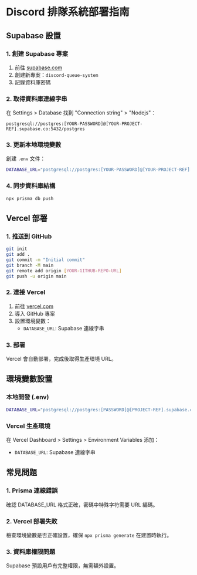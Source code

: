 # Discord 排隊系統部署指南

## Supabase 設置

### 1. 創建 Supabase 專案
1. 前往 [supabase.com](https://supabase.com)
2. 創建新專案：`discord-queue-system`
3. 記錄資料庫密碼

### 2. 取得資料庫連線字串
在 Settings > Database 找到 "Connection string" > "Nodejs"：
```
postgresql://postgres:[YOUR-PASSWORD]@[YOUR-PROJECT-REF].supabase.co:5432/postgres
```

### 3. 更新本地環境變數
創建 `.env` 文件：
```bash
DATABASE_URL="postgresql://postgres:[YOUR-PASSWORD]@[YOUR-PROJECT-REF].supabase.co:5432/postgres"
```

### 4. 同步資料庫結構
```bash
npx prisma db push
```

## Vercel 部署

### 1. 推送到 GitHub
```bash
git init
git add .
git commit -m "Initial commit"
git branch -M main
git remote add origin [YOUR-GITHUB-REPO-URL]
git push -u origin main
```

### 2. 連接 Vercel
1. 前往 [vercel.com](https://vercel.com)
2. 導入 GitHub 專案
3. 設置環境變數：
   - `DATABASE_URL`: Supabase 連線字串

### 3. 部署
Vercel 會自動部署，完成後取得生產環境 URL。

## 環境變數設置

### 本地開發 (.env)
```bash
DATABASE_URL="postgresql://postgres:[PASSWORD]@[PROJECT-REF].supabase.co:5432/postgres"
```

### Vercel 生產環境
在 Vercel Dashboard > Settings > Environment Variables 添加：
- `DATABASE_URL`: Supabase 連線字串

## 常見問題

### 1. Prisma 連線錯誤
確認 DATABASE_URL 格式正確，密碼中特殊字符需要 URL 編碼。

### 2. Vercel 部署失敗
檢查環境變數是否正確設置，確保 `npx prisma generate` 在建置時執行。

### 3. 資料庫權限問題
Supabase 預設用戶有完整權限，無需額外設置。